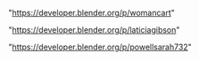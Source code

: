 "https://developer.blender.org/p/womancart"

"https://developer.blender.org/p/laticiagibson"

"https://developer.blender.org/p/powellsarah732"

 
